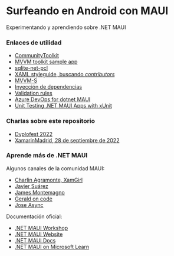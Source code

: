 # Surfeando en Android con MAUI

Experimentando y aprendiendo sobre .NET MAUI

### Enlaces de utilidad

- [CommunityToolkit](https://github.com/communitytoolkit/dotnet?WT.mc_id=AZ-MVP-5003494)
- [MVVM toolkit sample app](https://apps.microsoft.com/store/detail/mvvm-toolkit-sample-app/9NKLCF1LVZ5H)
- [sqlite-net-pcl](https://www.nuget.org/packages/sqlite-net-pcl/)
- [XAML styleguide, buscando _contributors_](https://github.com/marcoablanco/XamlStyleGuide)
- [MVVM-S](https://www.youtube.com/watch?v=ve0DFu-arD8)
- [Inyección de dependencias](https://youtu.be/xx1mve2AQr4)
- [Validation rules](https://luismts.com/password-validation-rules-xamarin-forms/)
- [Azure DevOps for dotnet MAUI](https://devblogs.microsoft.com/dotnet/devops-for-dotnet-maui/)
- [Unit Testing .NET MAUI Apps with xUnit](https://youtu.be/C9vIDLQwc7M)

### Charlas sobre este repositorio

- [Dyplofest 2022](./docs/dyplofest2022.md)
- [XamarinMadrid, 28 de septiembre de 2022](./docs/xamarinmadrid2022sep.md)

### Aprende más de .NET MAUI

Algunos canales de la comunidad MAUI:

- [Charlin Agramonte, XamGirl](https://xamgirl.com/)
- [Javier Suárez](https://www.youtube.com/c/JavierSu%C3%A1rezRuiz)
- [James Montemagno](https://www.youtube.com/c/JamesMontemagno)
- [Gerald on code](https://www.youtube.com/c/GeraldVersluis)
- [Jose Async](https://www.youtube.com/c/JoseAsync)

Documentación oficial:

- [.NET MAUI Workshop](https://aka.ms/maui-workshop/?WT.mc_id=AZ-MVP-5003494)
- [.NET MAUI Website](https://dotnet.microsoft.com/en-us/apps/maui/?WT.mc_id=AZ-MVP-5003494)
- [.NET MAUI Docs](https://docs.microsoft.com/dotnet/maui/?WT.mc_id=AZ-MVP-5003494)
- [.NET MAUI on Microsoft Learn](https://docs.microsoft.com/en-us/learn/paths/build-apps-with-dotnet-maui/?WT.mc_id=AZ-MVP-5003494)